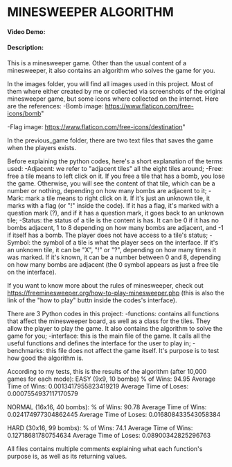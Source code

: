 # MINESWEEPER ALGORITHM
#### Video Demo:  [<URL HERE>](https://youtu.be/3HaNfj8fxaQ)
#### Description:
This is a minesweeper game. Other than the usual content of a minesweeper, it also contains an algorithm who solves the game for you.

In the images folder, you will find all images used in this project. Most of them where either created by me or collected via screenshots of the original minesweeper game, but some icons where collected on the internet. Here are the references:
-Bomb image: https://www.flaticon.com/free-icons/bomb"

-Flag image: https://www.flaticon.com/free-icons/destination"

In the previous_game folder, there are two text files that saves the game when the players exists.

Before explaining the python codes, here's a short explanation of the terms used:
-Adjacent: we refer to "adjacent tiles" all the eight tiles around;
-Free: free a tile means to left click on it. If you free a tile that has a bomb, you lose the game. Otherwise, you will see the content of that tile, which can be a number or nothing, depending on how many bombs are adjacent to it;
-Mark: mark a tile means to right click on it. If it's just an unknown tile, it marks with a flag (or "!" inside the code). If it has a flag, it's marked with a question mark (?), and if it has a question mark, it goes back to an unknown tile;
-Status: the status of a tile is the content is has. It can be 0 if it has no bombs adjacent, 1 to 8 depending on how many bombs are adjacent, and -1 if itself has a bomb. The player does not have access to a tile's status;
-Symbol: the symbol of a tile is what the player sees on the interface. If it's an unknown tile, it can be "X", "!" or "?", depending on how many times it was marked. If it's known, it can be a number between 0 and 8, depending on how many bombs are adjacent (the 0 symbol appears as just a free tile on the interface).

If you want to know more about the rules of minesweeper, check out https://freeminesweeper.org/how-to-play-minesweeper.php (this is also the link of the "how to play" buttn inside the codes's interface).

There are 3 Python codes in this project:
-functions: contains all functions that affect the minesweeper board, as well as a class for the tiles. They allow the player to play the game. It also contains the algorithm to solve the game for you;
-interface: this is the main file of the game. It calls all the useful functions and defines the interface for the user to play in;
-benchmarks: this file does not affect the game itself. It's purpose is to test how good the algorithm is.

According to my tests, this is the results of the algorithm (after 10,000 games for each mode):
EASY (9x9, 10 bombs)
% of Wins: 94.95
Average Time of Wins: 0.0013417955823419219
Average Time of Loses: 0.0007554937117170579

NORMAL (16x16, 40 bombs):
% of Wins: 90.78
Average Time of Wins: 0.024174977304862445
Average Time of Loses: 0.016808433543058384

HARD (30x16, 99 bombs):
% of Wins: 74.1
Average Time of Wins: 0.12718681780754634
Average Time of Loses: 0.08900342825296763


All files contains multiple comments explaining what each function's purpose is, as well as its returning values.
